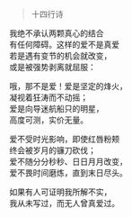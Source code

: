 >十四行诗

我绝不承认两颗真心的结合  
有任何障碍。这样的爱不是真爱  
若是遇有变节的机会就改变，  
或是被强势剥离就屈服：  

哦，那不是爱！爱是坚定的烽火，  
凝视着狂涛而不动摇；  
爱是向导迷航船只的明星，  
高度可测，实价无量。  

爱不受时光影响，即使红唇粉颊  
终会被岁月的镰刀砍伐；  
爱不随分分秒秒、日日月月改变，  
爱不畏时间磨炼，直到末日尽头。  

如果有人可证明我所解不实，  
我从未写过，而无人曾真爱过。  